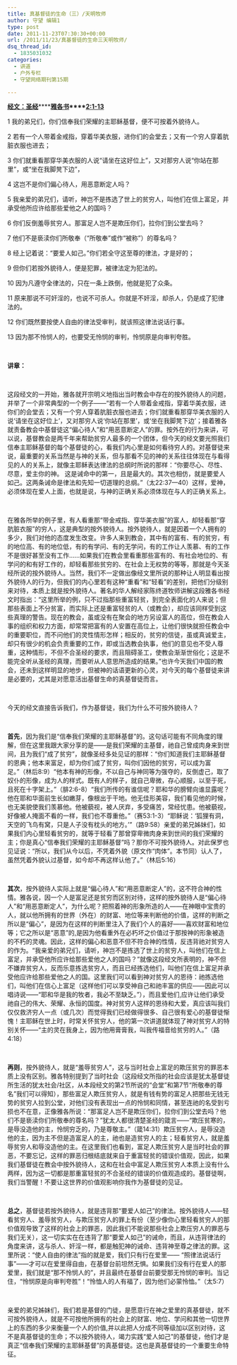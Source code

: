 ```yaml
---
title: 真基督徒的生命（三）/天明牧师
author: 守望 编辑1
type: post
date: 2011-11-23T07:30:30+00:00
url: /2011/11/23/真基督徒的生命三天明牧师/
dsq_thread_id:
  - 1835031032
categories:
  - 讲道
  - 户外专栏
  - 守望网络期刊第15期

---
```

**<span style="text-decoration: underline;">经文：圣经</span>********<span style="text-decoration: underline;">雅各书</span>****<span style="text-decoration: underline;">2:1-13</span>**

1 我的弟兄们，你们信奉我们荣耀的主耶稣基督，便不可按着外貌待人。

2 若有一个人带着金戒指，穿着华美衣服，进你们的会堂去；又有一个穷人穿着肮脏衣服也进去；

3 你们就重看那穿华美衣服的人说“请坐在这好位上”，又对那穷人说“你站在那里”，或“坐在我脚凳下边”，

4 这岂不是你们偏心待人，用恶意断定人吗？<!--more-->

5 我亲爱的弟兄们，请听，神岂不是拣选了世上的贫穷人，叫他们在信上富足，并承受他所应许给那些爱他之人的国吗？

6 你们反倒羞辱贫穷人。那富足人岂不是欺压你们，拉你们到公堂去吗？

7 他们不是亵渎你们所敬奉（“所敬奉”或作“被称”）的尊名吗？

8 经上记着说：“要爱人如己。”你们若全守这至尊的律法，才是好的；

9 但你们若按外貌待人，便是犯罪，被律法定为犯法的。

10 因为凡遵守全律法的，只在一条上跌倒，他就是犯了众条。

11 原来那说不可奸淫的，也说不可杀人。你就是不奸淫，却杀人，仍是成了犯律法的。

12 你们既然要按使人自由的律法受审判，就该照这律法说话行事。

13 因为那不怜悯人的，也要受无怜悯的审判，怜悯原是向审判夸胜。

&nbsp;

**讲章：**

&nbsp;

这段经文的一开始，雅各就开宗明义地指出当时教会中存在的按外貌待人的问题，并举了一个非常典型的一个例子——“若有一个人带着金戒指，穿着华美衣服，进你们的会堂去；又有一个穷人穿着肮脏衣服也进去；你们就重看那穿华美衣服的人说‘请坐在这好位上’，又对那穷人说‘你站在那里’，或‘坐在我脚凳下边’；接着雅各就责备教会中基督徒这“偏心待人”和“用恶意断定人”的罪。按外在的行为来讲，可以说，基督教会是两千年来帮助贫穷人最多的一个团体，但今天的经文要光照我们信奉主耶稣基督的每个基督徒的心，看我们内心里是如何看待穷人的。对基督徒来说，最重要的关系当然是与神的关系，但与那看不见的神的关系往往体现在与看得见的人的关系上，就像主耶稣表达律法的总纲时所说的那样：“你要尽心、尽性、尽意，爱主你的神。 这是诫命中的第一，且是最大的。其次也相仿，就是要爱人如己。这两条诫命是律法和先知一切道理的总纲。”（太22:37—40）这样，爱神，必须体现在爱人上面，也就是说，与神的正确关系必须体现在与人的正确关系上。

&nbsp;

在雅各所举的例子里，有人看重那“带金戒指、穿华美衣服”的富人，却轻看那“穿肮脏衣服”的穷人，这是典型的按外貌待人。按外貌待人，就是因着一个人拥有的多少，我们对他的态度发生改变。许多人来到教会，其中有的富有、有的贫穷，有的地位高、有的地位低，有的有学问、有的无学问，有的工作让人羡慕、有的工作不是很好甚至没有工作……如果我们在教会里看重那些富有的、有社会地位的、有学问的和有好工作的，却轻看那些贫穷的、在社会上无权势的等等，那就是今天圣经所说的按外貌待人。当然，我们不一定做出像经文里所说的那种让人明显看出按外貌待人的行为，但我们的内心里若有这种“重看”和“轻看”的差别，把他们分级别来对待，本质上就是按外貌待人。著名的华人解经家陈终道牧师讲解这段雅各书经文时指出：“这里所举的例，只不过指那些重富轻贫，到完全表面化的人来说；但那些表面上不分贫富，而实际上还是重富轻贫的人（或教会），却应该同样受到这些真理的警告。现在的教会，虽或没有在聚会的地方另设富人的高位，但在教会人事的组织和权力方面，却常常把富有的人安置在高位上，让他们很快就担任教会中的重要职位，而不问他们的灵性情形怎样；相反的，贫穷的信徒，虽或真诚爱主，却只有很少的机会负责重要的工作，即或当选教会执事，他们的意见也不受人尊重，这种情形，不但不合圣经的要求，而且阻碍圣工，使教会渐渐世俗化；这是不能完全听从圣经的真理，而要听从人意思所造成的结果。”也许今天我们中国的教会，还未到这样明显的地步，但被神的话语更新的心灵，对今天的每个基督徒来讲是必要的，尤其是对愿意活出基督生命的真基督徒而言。

&nbsp;

今天的经文直接告诉我们，作为基督徒，我们为什么不可按外貌待人？

&nbsp;

**首先**，因为我们是“信奉我们荣耀的主耶稣基督”的。这句话可能有不同角度的理解，但在这里我跟大家分享的是——是我们荣耀的主基督，祂自己曾成肉身来到世间，且为我们“成了贫穷”，就像圣经多处见证的那样：“你们知道我们主耶稣基督的恩典；他本来富足，却为你们成了贫穷，叫你们因他的贫穷，可以成为富足。”（林后8:9）“他本有神的形像，不以自己与神同等为强夺的，反倒虚己，取了奴仆的形像，成为人的样式。既有人的样子，就自己卑微，存心顺服，以至于死，且死在十字架上。”（腓2:6-8）“我们所传的有谁信呢？耶和华的膀臂向谁显露呢？他在耶和华面前生长如嫩芽，像根出于干地。他无佳形美容，我们看见他的时候，也无美貌使我们羡慕他。他被藐视，被人厌弃，多受痛苦，常经忧患。他被藐视，好像被人掩面不看的一样，我们也不尊重他。”（赛53:1-3）“耶稣说：‘狐狸有洞，天空的飞鸟有窝，只是人子没有枕头的地方。’”（路9:58）亲爱的弟兄姊妹们，如果我们内心里轻看贫穷的，就等于轻看了那曾穿卑微肉身来到世间的我们荣耀的主；你是真心“信奉我们荣耀的主耶稣基督”吗？那你不可按外貌待人。对此保罗也见证说：“所以，我们从今以后，不凭着外貌（原文作“肉体”。本节同）认人了，虽然凭着外貌认过基督，如今却不再这样认他了。”（林后5:16）

&nbsp;

**其次**，按外貌待人实际上就是“偏心待人”和“用恶意断定人”的，这不符合神的性情。雅各说，因一个人是富足还是贫穷而区别对待，这样的按外貌待人是“偏心待人”和“用恶意断定人”，为什么呢？把照着神的形象所造的人——在神眼中宝贵的人，就以他所拥有的世界（外在）的财富、地位等来判断他的价值，这样的判断之所以是“偏心”，是因为在这样的判断里注入了我们个人的喜好——喜欢财富和地位等；它之所以是“恶意”的,是因为他看重外在必朽坏之价值过于那按神的形象被造的不朽的灵魂。因此，这样的偏心和恶意不但不符合神的性情，反违背祂对贫穷人的作为。“我亲爱的弟兄们，请听，神岂不是拣选了世上的贫穷人，叫他们在信上富足，并承受他所应许给那些爱他之人的国吗？”就像这段经文所表明的，神不但不嫌弃贫穷人，反而乐意拣选贫穷人，而且已经拣选他们，叫他们在信上富足并承受他应许给那些爱他之人的国。这里我们可以看到神对贫穷人的恩待：祂拣选他们，叫他们在信心上富足（这样他们可以享受神自己和祂丰富的供应——因此可以唱诗说——“耶和华是我的牧者，我必不至缺乏。”），而且爱他们,应许让他们承受祂自己的伟大、荣耀、永恒的国度。神对贫穷人这样的恩待和大爱，真应该叫我们仅仅救济穷人一点（或几次）而觉得我们已经做得很多、自己很有爱心的基督徒惭愧！主耶稣在世上时，时常关怀贫穷人，他的第一次讲道就体现了神对贫穷人的特别关怀——“主的灵在我身上，因为他用膏膏我，叫我传福音给贫穷的人。”（路4:18）

&nbsp;

**再则**，按外貌待人，就是“羞辱贫穷人”，这与当时社会上富足的欺压贫穷的罪恶本质上没有区别。雅各特别提到了当时社会（这段经文所指的社会应该是犹太基督徒所生活的犹太社会/社区，从本段经文的第2节所说的“会堂”和第7节“所敬奉的尊名”我们可以得知），那些富足人欺压贫穷人，就是有钱有势的富足人把那些无钱无势的贫穷人拉到公堂，对他们没有表现出一点的怜悯和同情，甚至连祂的名受到亏损也不在意，正像雅各所说：“那富足人岂不是欺压你们，拉你们到公堂去吗？他们不是亵渎你们所敬奉的尊名吗？”犹太人都很清楚圣经的箴言——“欺压贫寒的，是辱没造他的主，怜悯穷乏的，乃是尊敬主。”（箴14:31）欺压贫穷人，是辱没造他的主，因为主不但是造富足人的主，祂也是造贫穷人的主；轻看贫穷人，就是羞辱贫穷人和辱没造他的主。在这里我们也看到，富足人欺压贫穷人是当时社会的罪恶，不要忘记，这样的罪恶归根结底就来自于重富轻贫的错误价值观，因此，如果我们基督徒在教会中按外貌待人，这和在社会中富足人欺压贫穷人本质上没有什么两样，因为这一切都是那重富轻贫的不合圣经的错误的价值观造成的。基督徒啊，我们当警醒！不要让这世界的价值观影响你我作为基督徒的见证。

&nbsp;

**总之**，基督徒若按外貌待人，就是违背那“要爱人如己”的律法。按外貌待人——轻看贫穷人、羞辱贫穷人，与欺压贫穷人的罪上有份（至少像你心里轻看贫穷人的那价值观导致了这样的社会上的罪恶，因此我们不能说那些社会上欺压穷人的罪恶与我们无关），这一切实实在在违背了那“要爱人如己”的诫命，而且，从违背律法的角度来讲，这与杀人、奸淫一样，都是触犯神的诫命、违背神至尊之律法的罪。这里所说：“使人自由的律法”指的就是爱，我们只有行在爱里—— “照律法说话行事”——才可以在爱里得自由，在基督台前坦然无惧。如果我们没有行在爱人的那爱里，我们就是“那不怜悯人的”，并且最终在基督台前要受那无怜悯的审判。当记住，“怜悯原是向审判夸胜”！“怜恤人的人有福了，因为他们必蒙怜恤。”（太5:7）

&nbsp;

亲爱的弟兄姊妹们，我们若是基督的门徒，是愿意行在神之爱里的真基督徒，就不可按外貌待人，就是不可按他所拥有的社会上的财富、地位、学问和其他一切世界上的东西的多少来衡量一个人的价值,并以此把人分成不同等级加以区别对待，这不是真基督徒的生命；不以按外貌待人，竭力实践“爱人如己”的基督徒，他们才是真正“信奉我们荣耀的主耶稣基督”的真基督徒。这也是真基督徒的一个重要生命特征。

&nbsp;